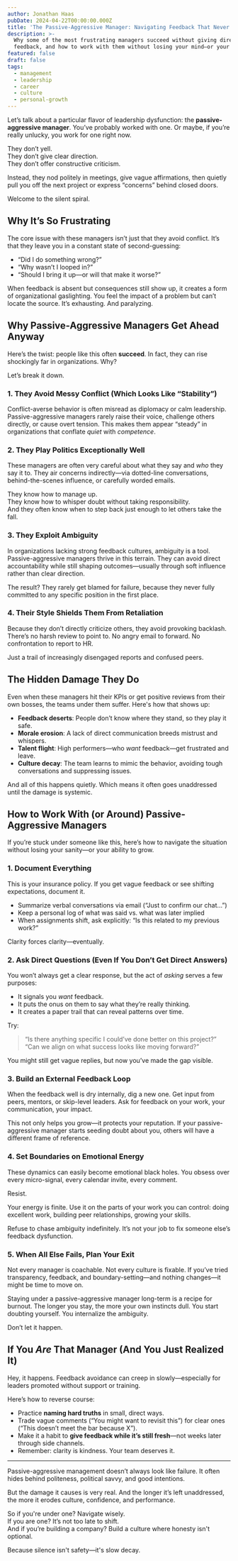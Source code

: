 ```yaml
---
author: Jonathan Haas
pubDate: 2024-04-22T00:00:00.000Z
title: 'The Passive-Aggressive Manager: Navigating Feedback That Never Comes'
description: >-
  Why some of the most frustrating managers succeed without giving direct
  feedback, and how to work with them without losing your mind—or your momentum.
featured: false
draft: false
tags:
  - management
  - leadership
  - career
  - culture
  - personal-growth
---
```


Let’s talk about a particular flavor of leadership dysfunction: the **passive-aggressive manager**. You’ve probably worked with one. Or maybe, if you’re really unlucky, you work for one right now.

They don’t yell.  
They don’t give clear direction.  
They don’t offer constructive criticism.

Instead, they nod politely in meetings, give vague affirmations, then quietly pull you off the next project or express “concerns” behind closed doors.

Welcome to the silent spiral.

## Why It’s So Frustrating

The core issue with these managers isn’t just that they avoid conflict. It’s that they leave you in a constant state of second-guessing:

- “Did I do something wrong?”
- “Why wasn’t I looped in?”
- “Should I bring it up—or will that make it worse?”

When feedback is absent but consequences still show up, it creates a form of organizational gaslighting. You feel the impact of a problem but can’t locate the source. It’s exhausting. And paralyzing.

## Why Passive-Aggressive Managers Get Ahead Anyway

Here’s the twist: people like this often **succeed**. In fact, they can rise shockingly far in organizations. Why?

Let’s break it down.

### 1. They Avoid Messy Conflict (Which Looks Like “Stability”)

Conflict-averse behavior is often misread as diplomacy or calm leadership. Passive-aggressive managers rarely raise their voice, challenge others directly, or cause overt tension. This makes them appear “steady” in organizations that conflate _quiet_ with _competence_.

### 2. They Play Politics Exceptionally Well

These managers are often very careful about what they say and _who_ they say it to. They air concerns indirectly—via dotted-line conversations, behind-the-scenes influence, or carefully worded emails.

They know how to manage up.  
They know how to whisper doubt without taking responsibility.  
And they often know when to step back just enough to let others take the fall.

### 3. They Exploit Ambiguity

In organizations lacking strong feedback cultures, ambiguity is a tool. Passive-aggressive managers thrive in this terrain. They can avoid direct accountability while still shaping outcomes—usually through soft influence rather than clear direction.

The result? They rarely get blamed for failure, because they never fully committed to any specific position in the first place.

### 4. Their Style Shields Them From Retaliation

Because they don’t directly criticize others, they avoid provoking backlash. There’s no harsh review to point to. No angry email to forward. No confrontation to report to HR.

Just a trail of increasingly disengaged reports and confused peers.

## The Hidden Damage They Do

Even when these managers hit their KPIs or get positive reviews from their own bosses, the teams under them suffer. Here's how that shows up:

- **Feedback deserts**: People don’t know where they stand, so they play it safe.
- **Morale erosion**: A lack of direct communication breeds mistrust and whispers.
- **Talent flight**: High performers—who _want_ feedback—get frustrated and leave.
- **Culture decay**: The team learns to mimic the behavior, avoiding tough conversations and suppressing issues.

And all of this happens quietly. Which means it often goes unaddressed until the damage is systemic.

## How to Work With (or Around) Passive-Aggressive Managers

If you’re stuck under someone like this, here’s how to navigate the situation without losing your sanity—or your ability to grow.

### 1. Document Everything

This is your insurance policy. If you get vague feedback or see shifting expectations, document it.

- Summarize verbal conversations via email (“Just to confirm our chat…”)
- Keep a personal log of what was said vs. what was later implied
- When assignments shift, ask explicitly: “Is this related to my previous work?”

Clarity forces clarity—eventually.

### 2. Ask Direct Questions (Even If You Don’t Get Direct Answers)

You won’t always get a clear response, but the act of _asking_ serves a few purposes:

- It signals you _want_ feedback.
- It puts the onus on them to say what they’re really thinking.
- It creates a paper trail that can reveal patterns over time.

Try:

> “Is there anything specific I could’ve done better on this project?”
> “Can we align on what success looks like moving forward?”

You might still get vague replies, but now you’ve made the gap visible.

### 3. Build an External Feedback Loop

When the feedback well is dry internally, dig a new one. Get input from peers, mentors, or skip-level leaders. Ask for feedback on your work, your communication, your impact.

This not only helps you grow—it protects your reputation. If your passive-aggressive manager starts seeding doubt about you, others will have a different frame of reference.

### 4. Set Boundaries on Emotional Energy

These dynamics can easily become emotional black holes. You obsess over every micro-signal, every calendar invite, every comment.

Resist.

Your energy is finite. Use it on the parts of your work you can control: doing excellent work, building peer relationships, growing your skills.

Refuse to chase ambiguity indefinitely. It’s not your job to fix someone else’s feedback dysfunction.

### 5. When All Else Fails, Plan Your Exit

Not every manager is coachable. Not every culture is fixable. If you’ve tried transparency, feedback, and boundary-setting—and nothing changes—it might be time to move on.

Staying under a passive-aggressive manager long-term is a recipe for burnout. The longer you stay, the more your own instincts dull. You start doubting yourself. You internalize the ambiguity.

Don’t let it happen.

## If You _Are_ That Manager (And You Just Realized It)

Hey, it happens. Feedback avoidance can creep in slowly—especially for leaders promoted without support or training.

Here’s how to reverse course:

- Practice **naming hard truths** in small, direct ways.
- Trade vague comments (“You might want to revisit this”) for clear ones (“This doesn’t meet the bar because X”).
- Make it a habit to **give feedback while it’s still fresh**—not weeks later through side channels.
- Remember: clarity is kindness. Your team deserves it.

---

Passive-aggressive management doesn’t always look like failure. It often hides behind politeness, political savvy, and good intentions.

But the damage it causes is very real. And the longer it’s left unaddressed, the more it erodes culture, confidence, and performance.

So if you're under one? Navigate wisely.  
If you are one? It’s not too late to shift.  
And if you’re building a company? Build a culture where honesty isn't optional.

Because silence isn't safety—it's slow decay.
